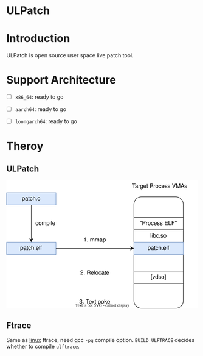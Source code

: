 ULPatch
========

# Introduction

ULPatch is open source user space live patch tool.


# Support Architecture

- [ ] `x86_64`: ready to go
- [ ] `aarch64`: ready to go
- [ ] `loongarch64`: ready to go


# Theroy

## ULPatch

![ulpatch](docs/images/ulpatch.drawio.svg)


## Ftrace

Same as [linux](https://github.com/torvalds/linux) ftrace, need gcc `-pg` compile option.
`BUILD_ULFTRACE` decides whether to compile `ulftrace`.

